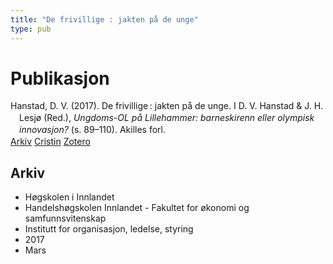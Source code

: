```yaml
---
title: "De frivillige : jakten på de unge"
type: pub
---
```

<h1>Publikasjon</h1>
<article id="csl-bib-container-DTZKY64J" class="csl-bib-container">
  <div class="csl-bib-body" style="line-height: 1.35; padding-left: 1em; text-indent:-1em;">
  <div class="csl-entry">Hanstad, D. V. (2017). De frivillige&#x202F;: jakten p&#xE5; de unge. I D. V. Hanstad &amp; J. H. Lesj&#xF8; (Red.), <i>Ungdoms-OL p&#xE5; Lillehammer: barneskirenn eller olympisk innovasjon?</i> (s. 89&#x2013;110). Akilles forl.</div>
</div>
  <div class="csl-bib-buttons">
    <a href="#taxonomy-article-DTZKY64J" class="csl-bib-button">Arkiv</a>
    <a href="https://app.cristin.no/results/show.jsf?id=1456017" alt="Cristin URL" class="csl-bib-button">Cristin</a>
    <a href="http://zotero.org/groups/5022929/items/DTZKY64J" alt="Zotero URL" class="csl-bib-button">Zotero</a>
  </div>
  <div id="csl-bib-meta-container-DTZKY64J"></div>
</article>
<div id="csl-bib-meta-DTZKY64J" class="csl-bib-meta">
  <article id="taxonomy-article-DTZKY64J" class="taxonomy-article">
    <h1>Arkiv</h1>
    <ul>
      <li>Høgskolen i Innlandet</li>
      <li>Handelshøgskolen Innlandet - Fakultet for økonomi og samfunnsvitenskap</li>
      <li>Institutt for organisasjon, ledelse, styring</li>
      <li>2017</li>
      <li>Mars</li>
    </ul>
  </article>
</div>
